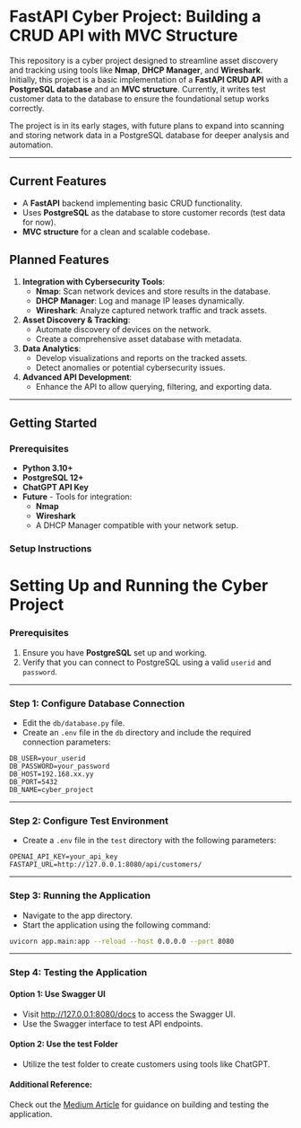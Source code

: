 # FastAPI Cyber Project: Building a CRUD API with MVC Structure

This repository is a cyber project designed to streamline asset discovery and tracking using tools like **Nmap**, **DHCP Manager**, and **Wireshark**. Initially, this project is a basic implementation of a **FastAPI CRUD API** with a **PostgreSQL database** and an **MVC structure**. Currently, it writes test customer data to the database to ensure the foundational setup works correctly.

The project is in its early stages, with future plans to expand into scanning and storing network data in a PostgreSQL database for deeper analysis and automation.

---

## Current Features
- A **FastAPI** backend implementing basic CRUD functionality.
- Uses **PostgreSQL** as the database to store customer records (test data for now).
- **MVC structure** for a clean and scalable codebase.

## Planned Features
1. **Integration with Cybersecurity Tools**:
   - **Nmap**: Scan network devices and store results in the database.
   - **DHCP Manager**: Log and manage IP leases dynamically.
   - **Wireshark**: Analyze captured network traffic and track assets.
2. **Asset Discovery & Tracking**:
   - Automate discovery of devices on the network.
   - Create a comprehensive asset database with metadata.
3. **Data Analytics**:
   - Develop visualizations and reports on the tracked assets.
   - Detect anomalies or potential cybersecurity issues.
4. **Advanced API Development**:
   - Enhance the API to allow querying, filtering, and exporting data.

---

## Getting Started

### Prerequisites
- **Python 3.10+**
- **PostgreSQL 12+**
- **ChatGPT API Key**
- **Future** - Tools for integration:
  - **Nmap**
  - **Wireshark**
  - A DHCP Manager compatible with your network setup.

### Setup Instructions

# Setting Up and Running the Cyber Project

### Prerequisites
1. Ensure you have **PostgreSQL** set up and working.
2. Verify that you can connect to PostgreSQL using a valid `userid` and `password`.

---

### Step 1: Configure Database Connection

- Edit the `db/database.py` file.
- Create an `.env` file in the `db` directory and include the required connection parameters:

```plaintext
DB_USER=your_userid
DB_PASSWORD=your_password
DB_HOST=192.168.xx.yy
DB_PORT=5432
DB_NAME=cyber_project
```
---

### Step 2: Configure Test Environment
- Create a `.env` file in the `test` directory with the following parameters:
```plaintext
OPENAI_API_KEY=your_api_key
FASTAPI_URL=http://127.0.0.1:8080/api/customers/
```
---

### Step 3: Running the Application
- Navigate to the app directory.
- Start the application using the following command:
```bash
uvicorn app.main:app --reload --host 0.0.0.0 --port 8080
```
---

### Step 4: Testing the Application
#### Option 1: Use Swagger UI
- Visit http://127.0.0.1:8080/docs to access the Swagger UI.
- Use the Swagger interface to test API endpoints.
#### Option 2: Use the test Folder
- Utilize the test folder to create customers using tools like ChatGPT.
#### Additional Reference:
Check out the  [Medium Article](https://verticalserve.medium.com/building-a-python-fastapi-crud-api-with-mvc-structure-13ec7636d8f2) for guidance on building and testing the application.